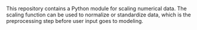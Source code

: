 This repository contains a Python module for scaling numerical data. 
The scaling function can be used to normalize or standardize data, which is the preprocessing step before user input goes to modeling.

